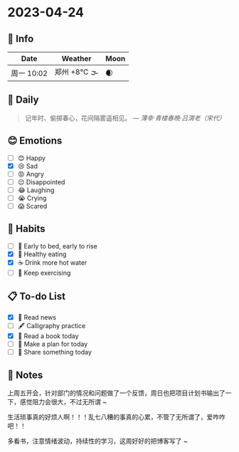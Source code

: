 # 2023-04-24

## 📅 Info

| Date           | Weather      | Moon |
| -------------- | ------------ | ---- |
| 周一 10:02 | 郑州 +8°C 🌫  | 🌒 |

## 📖 Daily

> 记年时、偷掷春心，花间隔雾遥相见。
> — *薄幸·青楼春晚·吕渭老（宋代）*

## 😊 Emotions

- [ ] 😊 Happy
- [x] 😢 Sad
- [ ] 😡 Angry
- [ ] 😔 Disappointed
- [ ] 😂 Laughing
- [ ] 😭 Crying
- [ ] 😱 Scared

## 🍎 Habits

- [ ] 🌅 Early to bed, early to rise
- [x] 🥕 Healthy eating
- [x] ☕️ Drink more hot water
- [ ] 💪 Keep exercising

## 📋 To-do List

- [x] 📰 Read news
- [ ] 🖋️ Calligraphy practice
- [x] 📖 Read a book today
- [ ] 📝 Make a plan for today
- [ ] 📌 Share something today

## 📝 Notes

上周五开会，针对部门的情况和问题做了一个反馈，周日也把项目计划书输出了一下，感觉阻力会很大，不过无所谓 ~

生活琐事真的好烦人啊！！！乱七八糟的事真的心累，不管了无所谓了，爱咋咋吧！！

多看书，注意情绪波动，持续性的学习，这周好好的把博客写了 ~